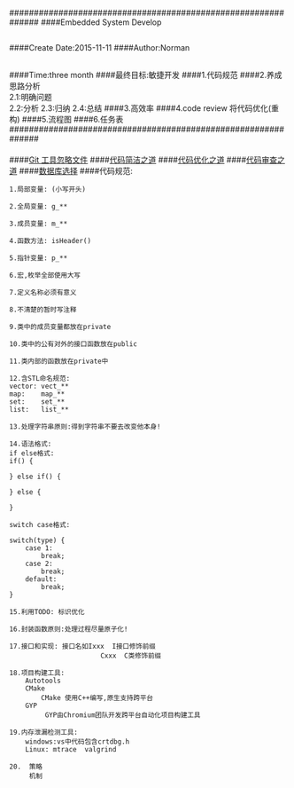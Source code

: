 ##############################################################
####Embedded System Develop
##
####Create Date:2015-11-11
####Author:Norman
##
####Time:three month
####最终目标:敏捷开发
####1.代码规范
####2.养成思路分析  
        2.1:明确问题  
        2.2:分析 
        2.3:归纳 
        2.4:总结
####3.高效率
####4.code review 将代码优化(重构)
####5.流程图
####6.任务表
##############################################################
####
####[Git 工具忽略文件](https://github.com/github/gitignore)
####[代码简洁之道](./RTFC.md)
####[代码优化之道](./OptimizationOfCode.md)
####[代码审查之道](./CodeReview.md)
####[数据库选择](./DB.md)
####代码规范:

	1.局部变量: (小写开头)

	2.全局变量: g_**

	3.成员变量: m_**

	4.函数方法: isHeader()

	5.指针变量:	p_**
	
	6.宏,枚举全部使用大写

	7.定义名称必须有意义

	8.不清楚的暂时写注释
	
	9.类中的成员变量都放在private

	10.类中的公有对外的接口函数放在public

	11.类内部的函数放在private中

	12.含STL命名规范:
	vector: vect_**
	map:	map_**
	set:	set_**
	list:	list_**

    13.处理字符串原则:得到字符串不要去改变他本身!

	14.语法格式:
	if else格式:
	if() {
	
	} else if() {
				
	} else {
	
	}

	switch case格式:

	switch(type) {
		case 1:
			break;
		case 2:
			break;
		default:
			break;
	}

    15.利用TODO: 标识优化
    
    16.封装函数原则:处理过程尽量原子化!

    17.接口和实现: 接口名如Ixxx  I接口修饰前缀
                           Cxxx  C类修饰前缀

    18.项目构建工具:
        Autotools 
        CMake     
            CMake 使用C++编写,原生支持跨平台 
        GYP
             GYP由Chromium团队开发跨平台自动化项目构建工具

    19.内存泄漏检测工具:
        windows:vs中代码包含crtdbg.h
        Linux: mtrace  valgrind 

    20.  策略
         机制

